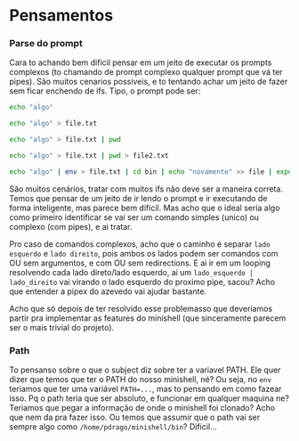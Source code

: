 # Pensamentos

### Parse do prompt
Cara to achando bem dificil pensar em um jeito de executar os prompts complexos (to chamando de prompt complexo qualquer prompt que vá ter pipes).
São muitos cenarios possiveis, e to tentando achar um jeito de fazer sem ficar enchendo de ifs. Tipo, o prompt pode ser:

```bash
echo "algo"
```

```bash
echo "algo" > file.txt
```

```bash
echo "algo" > file.txt | pwd
```

```bash
echo "algo" > file.txt | pwd > file2.txt
```

```bash
echo "algo" | env > file.txt | cd bin | echo "novamente" >> file | export VAR=test > file3.txt
```

São muitos cenários, tratar com muitos ifs não deve ser a maneira correta. Temos que pensar de um jeito de ir lendo o prompt e ir executando de forma
inteligente, mas parece bem dificil. Mas acho que o ideal seria algo como primeiro identificar se vai ser um comando simples (unico) ou complexo (com pipes),
e ai tratar.

Pro caso de comandos complexos, acho que o caminho é separar `lado esquerdo` e `lado direito`, pois ambos os lados podem ser comandos com OU sem argumentos, e
com OU sem redirections. E ai ir em um looping resolvendo cada lado direto/lado esquerdo, ai um `lado_esquerdo | lado_direito` vai virando o lado esquerdo
do proximo pipe, sacou? Acho que entender a pipex do azevedo vai ajudar bastante.

Acho que só depois de ter resolvido esse problemasso que deveriamos partir pra implementar as features do minishell (que sinceramente parecem ser o mais trivial do projeto).

### Path
To pensanso sobre o que o subject diz sobre ter a variavel PATH. Ele quer dizer que temos que ter o PATH do nosso minishell, né? Ou seja, no `env` teriamos
que ter uma variável `PATH=...`, mas to pensando em como fazear isso. Pq o path teria que ser absoluto, e funcionar em qualquer maquina ne? Teriamos que
pegar a informação de onde o minishell foi clonado? Acho que nem da pra fazer isso. Ou temos que assumir que o path vai ser sempre algo como `/home/pdrago/minishell/bin`?
Dificil...


